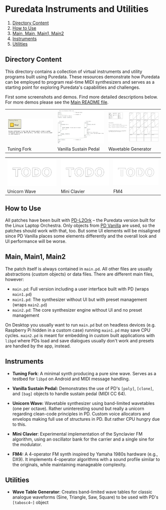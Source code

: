 Puredata Instruments and Utilities
==================================

1. [Directory Content](#directory-content)
1. [How to Use](#how-to-use)
1. [Main, Main, Main1, Main2](#main-main1-main2)
1. [Instruments](#instruments)
1. [Utilities](#utilities)

Directory Content
-----------------

This directory contains a collection of virtual instruments and utility programs
built using Puredata. These resources demonstrate how Puredata can be employed to
program real-time MIDI synthesizers and serves as a starting point for exploring
Puredata's capabilities and challenges.

First some screenshots and demos. Find more detailed descriptions below.
For more demos please see the [Main README file](../README.md).

<table>
    <tr>
        <td>
            <a href="Tuning%20Fork/Screenshots/Tuning%20Fork.png">
                <img src="Tuning%20Fork/Screenshots/Tuning%20Fork.png" width="300">
            </a>
            <br/>
            <a href="Tuning%20Fork/Demos/Tuning%20Fork.mp3">
        </td>
        <td>
            <a href="Vanilla%20Sustain%20Pedal/Screenshots/Main%20Patch.png">
                <img src="Vanilla%20Sustain%20Pedal/Screenshots/Main%20Patch.png" width="300">
            </a>
            <br/>
            <a href="Vanilla%20Sustain%20Pedal/Demos/Sustain%20Pedal.mp3">
        </td>
        <td>
            <a href="Wave%20Table%20Generator/Screenshots/Main View.png">
                <img src="Wave%20Table%20Generator/Screenshots/Main View.png" width="300">
            </a>
        </td>
    </tr>
    <tr>
        <td>Tuning Fork</td>
        <td>Vanilla Sustain Pedal</td>
        <td>Wavetable Generator</td>
    </tr>
</table>

<table>
    <tr>
        <td>
            <img src="../Images/TODO.png" width="300">
        </td>
        <td>
            <img src="../Images/TODO.png" width="300">
        </td>
        <td>
            <img src="../Images/TODO.png" width="300">
        </td>
    </tr>
    <tr>
        <td>Unicorn Wave</td>
        <td>Mini Clavier</td>
        <td>FM4</td>
    </tr>
</table>

How to Use
----------

All patches have been built with [PD-L2Ork](http://l2ork.music.vt.edu/main/) –
the Puredata version built for the Linux Laptop Orchestra. Only objects from
[PD Vanilla](https://puredata.info/downloads/vanilla) are used, so the patches
should work with that, too. But some UI elements will be misaligned since PD
Vanilla places some elements differently and the overall look and UI performance
will be worse.

Main, Main1, Main2
------------------

The patch itself is always contained in `main.pd`. All other files are usually
abstractions (custom objects) or data files. There are different main files,
however:

 * `main.pd`: Full version including a user interface built with PD (wraps `main1.pd`)
 * `main1.pd`: The synthesizer without UI but with preset management (wraps `main2.pd`)
 * `main2.pd`: The core synthesizer engine without UI and no preset management

On Desktop you usually want to run `main.pd` but on headless devices (e.g.
Raspberry Pi hidden in a custom case) running `main1.pd` may save CPU cycles.
`main2.pd` is meant for embedding in custom built applications with `libpd` where
PDs load and save dialogues usually don't work and presets are handled by the app,
instead.

Instruments
-----------

- **Tuning Fork**: A minimal synth producing a pure sine wave. Serves as a testbed for
  `libpd` on Android and MIDI message handling.

- **Vanilla Sustain Pedal:** Demonstrates the use of PD's `[poly]`, `[clone]`, and `[bag]`
  objects to handle sustain pedal (MIDI CC 64).

- **Unicorn Wave:** Wavetable synthesizer using band-limited wavetables (one per octave).
  Rather uninteresting sound but really a unicorn regarding clean-code principles in PD.
  Custom voice allocators and envelops making full use of structures in PD. But rather
  CPU hungry due to this.

- **Mini Clavier**: Experimental implementation of the Synclavier FM algorithm, using an
  oscillator bank for the carrier and a single sine for the modulator.

- **FM4:** A 4-operator FM synth inspired by Yamaha 1980s hardware (e.g., DX9). It implements
  4-operator algorithms with a sound profile similar to the originals, while maintaining manageable
  complexity.

Utilities
---------

- **Wave Table Generator**: Creates band-limited wave tables for classic analogue
  waveforms (Sine, Triangle, Saw, Square) to be used with PD's `[tabosc4~]` object
